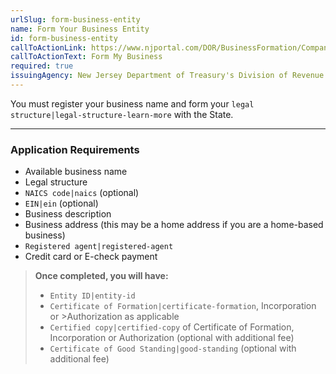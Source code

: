 ```yaml
---
urlSlug: form-business-entity
name: Form Your Business Entity
id: form-business-entity
callToActionLink: https://www.njportal.com/DOR/BusinessFormation/CompanyInformation/BusinessName
callToActionText: Form My Business
required: true
issuingAgency: New Jersey Department of Treasury's Division of Revenue and Enterprise Services
---
```

You must register your business name and form your `legal structure|legal-structure-learn-more` with the State.

---
### Application Requirements

- Available business name
- Legal structure
- `NAICS code|naics` (optional)
- `EIN|ein` (optional)
- Business description
- Business address (this may be a home address if you are a home-based business)
- `Registered agent|registered-agent`
- Credit card or E-check payment

> **Once completed, you will have:**
> 
> - `Entity ID|entity-id`
> - `Certificate of Formation|certificate-formation`, Incorporation or >Authorization as applicable
>- `Certified copy|certified-copy` of Certificate of Formation, Incorporation or Authorization (optional with additional fee)
>- `Certificate of Good Standing|good-standing` (optional with additional fee)
